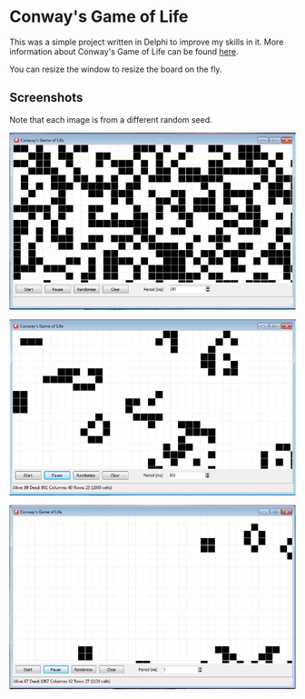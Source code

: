 # Conway's Game of Life

This was a simple project written in Delphi to improve my skills in it. More information about Conway's Game of Life can be found [here](https://en.wikipedia.org/wiki/Conway%27s_Game_of_Life).

You can resize the window to resize the board on the fly.

## Screenshots

Note that each image is from a different random seed.

![Pre-start](gameoflife1.PNG)

![In progress](gameoflife2.PNG)

![Reached a steady state](gameoflife3.PNG)

